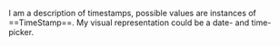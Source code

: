 I am a description of timestamps, possible values are instances of ==TimeStamp==. My visual representation could be a date- and time-picker.